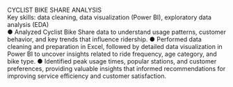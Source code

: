 CYCLIST BIKE SHARE ANALYSIS			
Key skills: data cleaning, data visualization (Power BI), exploratory data analysis (EDA)			
●	Analyzed Cyclist Bike Share data to understand usage patterns, customer behavior, and key trends that influence ridership.
●	Performed data cleaning and preparation in Excel, followed by detailed data visualization in Power BI to uncover insights related to ride frequency, age category, and bike type.
●	Identified peak usage times, popular stations, and customer preferences, providing valuable insights that informed recommendations for improving service efficiency and customer satisfaction.
